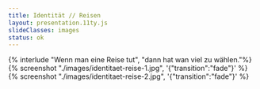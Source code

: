```yaml
---
title: Identität // Reisen
layout: presentation.11ty.js
slideClasses: images
status: ok
---
```


{% interlude "Wenn man eine Reise tut", "dann hat wan viel zu wählen."%}
{% screenshot "./images/identitaet-reise-1.jpg", '{"transition":"fade"}' %}
{% screenshot "./images/identitaet-reise-2.jpg", '{"transition":"fade"}' %}

